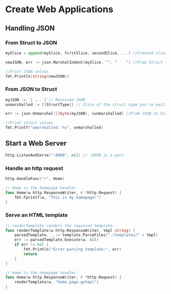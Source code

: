 # Create Web Applications

## Handling JSON

### From Struct to JSON

```go
mySlice = append(mySlice, firstSlice, secondSlice, ...) //Created slice of struct

newJSON, err := json.MarshalIndent(mySlice, "", "    ") //From Struct to JSON

//Print JSON values
fmt.Println(string(newJSON))
```



### From JSON to Struct

```go
myJSON := `[ ... ]`// Received JSON
unmarshalled := []StructType{} // Slice of the struct type you're waiting for

err := json.Unmarshal([]byte(myJSON), &unmarshalled) //From JSON to Struct

//Print struct values
fmt.Printf("umarshalled: %v", unmarshalled)
```



## Start a Web Server

```go
http.ListenAndServe(":8080", nil) // :8080 is a port
```



### Handle an http request

```go
http.HandleFunc("/", Home)

// Home is the homepage handler.
func Home(w http.ResponseWriter, r *http.Request) {
	fmt.Fprintf(w, "This is my homepage!")
}
```

### Serve an HTML template

```go
// renderTemplate renders the required template.
func renderTemplate(w http.ResponseWriter, tmpl string) {
	parsedTemplate, _ := template.ParseFiles("./templates/" + tmpl)
	err := parsedTemplate.Execute(w, nil)
	if err != nil {
		fmt.Println("Error parsing template:", err)
		return
	}
}

// Home is the homepage handler.
func Home(w http.ResponseWriter, r *http.Request) {
	renderTemplate(w, "home.page.gotmpl")
}
```

